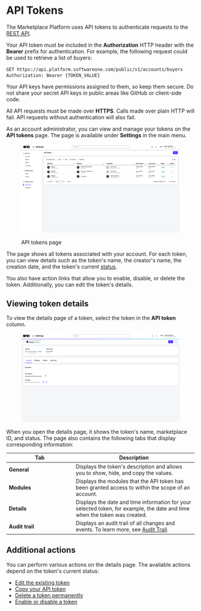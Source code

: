 # API Tokens

The Marketplace Platform uses API tokens to authenticate requests to the [REST API](../../../developer-resources/rest-api/).

Your API token must be included in the **Authorization** HTTP header with the **Bearer** prefix for authentication. For example, the following request could be used to retrieve a list of buyers:

```http
GET https://api.platform.softwareone.com/public/v1/accounts/buyers
Authorization: Bearer {TOKEN_VALUE}
```

Your API keys have permissions assigned to them, so keep them secure. Do not share your secret API keys in public areas like GitHub or client-side code.&#x20;

All API requests must be made over **HTTPS**. Calls made over plain HTTP will fail. API requests without authentication will also fail.

As an account administrator, you can view and manage your tokens on the **API tokens** page. The page is available under **Settings** in the main menu.

<figure><img src="../../../.gitbook/assets/API token.png" alt=""><figcaption><p>API tokens page</p></figcaption></figure>

The page shows all tokens associated with your account. For each token, you can view details such as the token's name, the creator's name, the creation date, and the token's current [status](token-states.md).&#x20;

You also have action links that allow you to enable, disable, or delete the token. Additionally, you can edit the token's details.

## Viewing token details

To view the details page of a token, select the token in the **API token** column.&#x20;

<figure><img src="../../../.gitbook/assets/TokenDetails.png" alt=""><figcaption></figcaption></figure>

When you open the details page, it shows the token's name, marketplace ID, and status. The page also contains the following tabs that display corresponding information:

<table><thead><tr><th width="165">Tab</th><th>Description</th></tr></thead><tbody><tr><td><strong>General</strong></td><td>Displays the token's description and allows you to show, hide, and copy the values.</td></tr><tr><td><strong>Modules</strong></td><td>Displays the modules that the API token has been granted access to within the scope of an account.</td></tr><tr><td><strong>Details</strong></td><td>Displays the date and time information for your selected token, for example, the date and time when the token was created.</td></tr><tr><td><strong>Audit trail</strong></td><td>Displays an audit trail of all changes and events. To learn more, see <a href="https://docs.platform.softwareone.com/modules-and-features/settings/audit-trail">Audit Trail</a>.</td></tr></tbody></table>

## Additional actions

You can perform various actions on the details page. The available actions depend on the token's current status:

* [Edit the existing token](edit-api-token.md)
* [Copy your API token](copy-api-token.md)
* [Delete a token permanently](delete-api-token.md)
* [Enable or disable a token](enable-or-disable-api-token.md)

